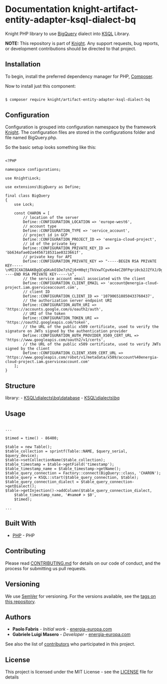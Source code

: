 # Documentation knight-artifact-entity-adapter-ksql-dialect-bq

Knight PHP library to use [BigQuery](https://cloud.google.com/bigquery/) dialect into [KSQL](https://github.com/energia-source/knight-artifact-entity-adapter-ksql/) Library.

**NOTE:** This repository is part of [Knight](https://github.com/energia-source/knight). Any
support requests, bug reports, or development contributions should be directed to
that project.

## Installation

To begin, install the preferred dependency manager for PHP, [Composer](https://getcomposer.org/).

Now to install just this component:

```sh

$ composer require knight/artifact-entity-adapter-ksql-dialect-bq

```

## Configuration

Configuration is grouped into configuration namespace by the framework [Knight](https://github.com/energia-source/knight).
The configuration files are stored in the configurations folder and file named BigQuery.php.

So the basic setup looks something like this:

```

<?PHP

namespace configurations;

use Knight\Lock;

use extensions\BigQuery as Define;

final class BigQuery
{
	use Lock;

	const CHARON = [
		// location of the server
		Define::CONFIGURATION_LOCATION => 'europe-west6',
		// account type
		Define::CONFIGURATION_TYPE => 'service_account',
		// project id in GCP
		Define::CONFIGURATION_PROJECT_ID => 'energia-cloud-project',
		// id of the private key
		Define::CONFIGURATION_PRIVATE_KEY_ID => 'bb634afae02a4456718531ae0323661f',
		// private key for API
		Define::CONFIGURATION_PRIVATE_KEY => "-----BEGIN RSA PRIVATE KEY-----\nMIICXAIBAAKBgQCqGKukO1De7zhZj6+H0qtjTkVxwTCpvKe4eCZ0FPqri0cb2JZfXJ/DgYSF6vUp\nwmJG8wVQZKjeGcjDOL5UlsuusFncCzWBQ7RKNUSesmQRMSGkVb1/3j+skZ6UtW+5u09lHNsj6tQ5\n1s1SPrCBkedbNf0Tp0GbMJDyR4e9T04ZZwIDAQABAoGAFijko56+qGyN8M0RVyaRAXz++xTqHBLh\n3tx4VgMtrQ+WEgCjhoTwo23KMBAuJGSYnRmoBZM3lMfTKevIkAidPExvYCdm5dYq3XToLkkLv5L2\npIIVOFMDG+KESnAFV7l2c+cnzRMW0+b6f8mR1CJzZuxVLL6Q02fvLi55/mbSYxECQQDeAw6fiIQX\nGukBI4eMZZt4nscy2o12KyYner3VpoeE+Np2q+Z3pvAMd/aNzQ/W9WaI+NRfcxUJrmfPwIGm63il\nAkEAxCL5HQb2bQr4ByorcMWm/hEP2MZzROV73yF41hPsRC9m66KrheO9HPTJuo3/9s5p+sqGxOlF\nL0NDt4SkosjgGwJAFklyR1uZ/wPJjj611cdBcztlPdqoxssQGnh85BzCj/u3WqBpE2vjvyyvyI5k\nX6zk7S0ljKtt2jny2+00VsBerQJBAJGC1Mg5Oydo5NwD6BiROrPxGo2bpTbu/fhrT8ebHkTz2epl\nU9VQQSQzY1oZMVX8i1m5WUTLPz2yLJIBQVdXqhMCQBGoiuSoSjafUhV7i1cEGpb88h5NBYZzWXGZ\n37sJ5QsW+sJyoNde3xH8vdXhzU7eT82D6X/scw9RZz+/6rCJ4p0=\n-----END RSA PRIVATE KEY-----\n",
		// the service account email associated with the client
		Define::CONFIGURATION_CLIENT_EMAIL => 'account@energia-cloud-project.iam.gserviceaccount.com',
		// client ID
		Define::CONFIGURATION_CLIENT_ID => '107906518850433760437',
		// the authorization server endpoint URI
		Define::CONFIGURATION_AUTH_URI => 'https://accounts.google.com/o/oauth2/auth',
		// URI of the token
		Define::CONFIGURATION_TOKEN_URI => 'https://oauth2.googleapis.com/token',
		// the URL of the public x509 certificate, used to verify the signature on JWTs signed by the authentication provider
		Define::CONFIGURATION_AUTH_PROVIDER_X509_CERT_URL => 'https://www.googleapis.com/oauth2/v1/certs',
		// the URL of the public x509 certificate, used to verify JWTs signed by the client
		Define::CONFIGURATION_CLIENT_X509_CERT_URL => 'https://www.googleapis.com/robot/v1/metadata/x509/account%40energia-cloud-project.iam.gserviceaccount.com'
	];
}

```

## Structure

library:
    - [KSQL\dialects\bq\database](https://github.com/energia-source/knight-artifact-entity-adapter-ksql-dialect-bq/tree/main/lib/database)
    - [KSQL\dialects\bq](https://github.com/energia-source/knight-artifact-entity-adapter-ksql-dialect-bq/tree/main/lib)

## Usage

```

...

$timed = time() - 86400;

$table = new Table();
$table_collection = sprintf(Table::NAME, $query_serial, $query_device);
$table->setCollectionName($table_collection);
$table_timestamp = $table->getField('timestamp');
$table_timestamp_name = $table_timestamp->getName();
$table_query_connection = Factory::connect(BigQuery::class, 'CHARON');
$table_query = KSQL::start($table_query_connection, $table);
$table_query_connection_dialect = $table_query_connection->getDialect();
$table->getInjection()->addColumn($table_query_connection_dialect,
	$table_timestamp_name, '#name# > $0',
	$timed);

...

```

## Built With

* [PHP](https://www.php.net/) - PHP

## Contributing

Please read [CONTRIBUTING.md](https://github.com/energia-source/knight-artifact-entity-adapter-ksql-dialect-bq/blob/main/CONTRIBUTING.md) for details on our code of conduct, and the process for submitting us pull requests.

## Versioning

We use [SemVer](https://semver.org/) for versioning. For the versions available, see the [tags on this repository](https://github.com/energia-source/knight-artifact-entity-adapter-ksql-dialect-bq/tags). 

## Authors

* **Paolo Fabris** - *Initial work* - [energia-europa.com](https://www.energia-europa.com/)
* **Gabriele Luigi Masero** - *Developer* - [energia-europa.com](https://www.energia-europa.com/)

See also the list of [contributors](https://github.com/energia-source/knight-artifact-entity-adapter-ksql-dialect-bq/blob/main/CONTRIBUTORS.md) who participated in this project.

## License

This project is licensed under the MIT License - see the [LICENSE](LICENSE) file for details